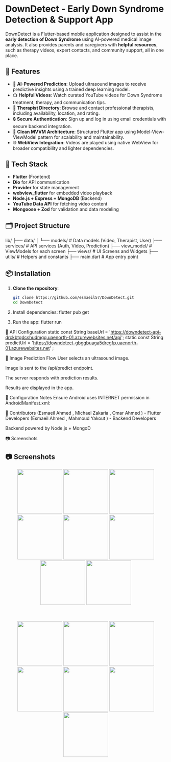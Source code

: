# DownDetect - Early Down Syndrome Detection & Support App

DownDetect is a Flutter-based mobile application designed to assist in the **early detection of Down Syndrome** using AI-powered medical image analysis. It also provides parents and caregivers with **helpful resources**, such as therapy videos, expert contacts, and community support, all in one place.

## 🚀 Features

- 🧠 **AI-Powered Prediction**: Upload ultrasound images to receive predictive insights using a trained deep learning model.
- 📺 **Helpful Videos**: Watch curated YouTube videos for Down Syndrome treatment, therapy, and communication tips.
- 📍 **Therapist Directory**: Browse and contact professional therapists, including availability, location, and rating.
- 🔒 **Secure Authentication**: Sign up and log in using email credentials with secure backend integration.
- 📱 **Clean MVVM Architecture**: Structured Flutter app using Model-View-ViewModel pattern for scalability and maintainability.
- 🌐 **WebView Integration**: Videos are played using native WebView for broader compatibility and lighter dependencies.

## 🧩 Tech Stack

- **Flutter** (Frontend)
- **Dio** for API communication
- **Provider** for state management
- **webview_flutter** for embedded video playback
- **Node.js + Express + MongoDB** (Backend)
- **YouTube Data API** for fetching video content
- **Mongoose + Zod** for validation and data modeling

## 🗂️ Project Structure

lib/
├── data/
│ └── models/ # Data models (Video, Therapist, User)
├── services/ # API services (Auth, Video, Prediction)
├── view_model/ # ViewModels for each screen
├── views/ # UI Screens and Widgets
├── utils/ # Helpers and constants
├── main.dart # App entry point


## 📦 Installation

1. **Clone the repository**:
   ```bash
   git clone https://github.com/esmaeil57/DownDetect.git
   cd DownDetect

2. Install dependencies:
   flutter pub get

3. Run the app:
   flutter run 

🔐 API Configuration
 static const String baseUrl = 'https://downdetect-api-drckbtgdcshudmgq.uaenorth-01.azurewebsites.net/api';
  static const String predictUrl = 'https://downdetect-gbggbuaga5drcgfp.uaenorth-01.azurewebsites.net' ;

📸 Image Prediction Flow
User selects an ultrasound image.

Image is sent to the /api/predict endpoint.

The server responds with prediction results.

Results are displayed in the app.

🔧 Configuration Notes
Ensure Android uses INTERNET permission in AndroidManifest.xml:
<uses-permission android:name="android.permission.INTERNET"/>

🤝 Contributors
(Esmaeil Ahmed , Michael Zakaria , Omar Ahmed ) - Flutter Developers
(Esmaeil Ahmed , Mahmoud Yakout ) - Backend Developers

Backend powered by Node.js + MongoD

📷 Screenshots
## 📷 Screenshots

<div align="center">
<img src="https://github.com/user-attachments/assets/2950f87f-d138-45bf-9e1f-aa3919f6cc90" width="140"/>
<img src="https://github.com/user-attachments/assets/26eb861a-31cc-4d1a-b6ef-f451f10db28b" width="140"/>
<img src="https://github.com/user-attachments/assets/82f9cb73-d83f-4a53-b64e-93c9384c55cc" width="140"/>
<img src="https://github.com/user-attachments/assets/ddf9aed0-85a7-43ff-a998-a066e26197f3" width="140"/>
<img src="https://github.com/user-attachments/assets/e1ac627c-5b7d-47c0-b882-d86c337ed70c" width="140"/>
<img src="https://github.com/user-attachments/assets/a4c90336-549b-4bd5-ba1f-ab5bb498361f" width="140"/>
<img src="https://github.com/user-attachments/assets/731392af-0e3b-40fa-90cb-1b33ce334e66" width="140"/>
<img src="https://github.com/user-attachments/assets/331c4503-aaaf-4a66-9062-6f2ca0f30ea8" width="140"/>

<br/><br/>
<img src="https://github.com/user-attachments/assets/f61003a5-7bf1-475a-b991-4259157419eb" width="140"/>
<img src="https://github.com/user-attachments/assets/2fa9ef8c-2c37-4064-8c73-bfc475963213" width="140"/>
<img src="https://github.com/user-attachments/assets/a821cefd-a68e-4fa7-9415-02ff6d115dc9" width="140"/>
<img src="https://github.com/user-attachments/assets/fd17f286-7c9f-4ef2-85a7-33228a429f92" width="140"/>
<img src="https://github.com/user-attachments/assets/bdeb733c-4f65-4cb0-95a3-5be74983177b" width="140"/>
<img src="https://github.com/user-attachments/assets/e2de5ede-ed26-4cc7-a149-d723bf605b16" width="140"/>
<img src="https://github.com/user-attachments/assets/2a7ccf61-3efd-4c86-bb67-38c3bfe5d12c" width="140"/>

</div>
